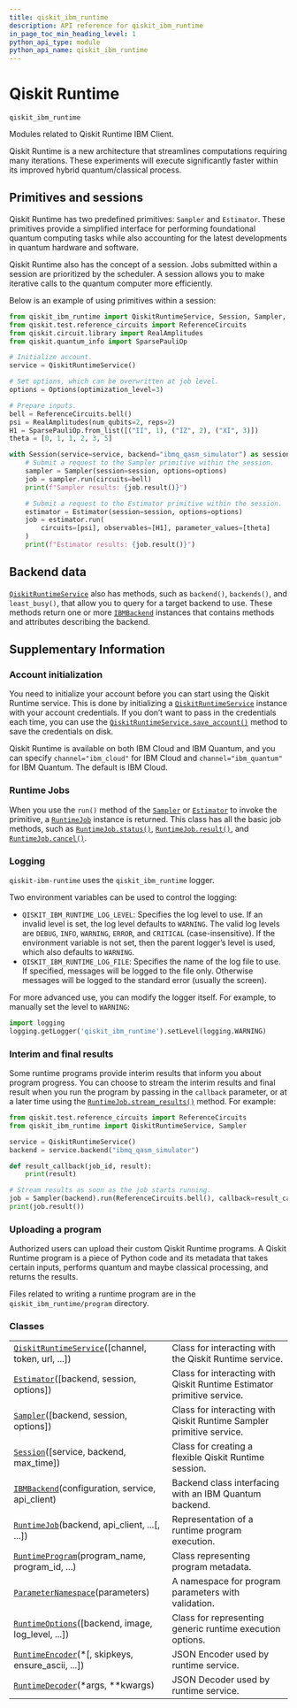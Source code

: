 ```yaml
---
title: qiskit_ibm_runtime
description: API reference for qiskit_ibm_runtime
in_page_toc_min_heading_level: 1
python_api_type: module
python_api_name: qiskit_ibm_runtime
---
```


<span id="qiskit-runtime-qiskit-ibm-runtime" />

<span id="module-qiskit_ibm_runtime" />

# Qiskit Runtime

<span id="module-qiskit_ibm_runtime" />

`qiskit_ibm_runtime`

Modules related to Qiskit Runtime IBM Client.

Qiskit Runtime is a new architecture that streamlines computations requiring many iterations. These experiments will execute significantly faster within its improved hybrid quantum/classical process.

## Primitives and sessions

Qiskit Runtime has two predefined primitives: `Sampler` and `Estimator`. These primitives provide a simplified interface for performing foundational quantum computing tasks while also accounting for the latest developments in quantum hardware and software.

Qiskit Runtime also has the concept of a session. Jobs submitted within a session are prioritized by the scheduler. A session allows you to make iterative calls to the quantum computer more efficiently.

Below is an example of using primitives within a session:

```python
from qiskit_ibm_runtime import QiskitRuntimeService, Session, Sampler, Estimator, Options
from qiskit.test.reference_circuits import ReferenceCircuits
from qiskit.circuit.library import RealAmplitudes
from qiskit.quantum_info import SparsePauliOp

# Initialize account.
service = QiskitRuntimeService()

# Set options, which can be overwritten at job level.
options = Options(optimization_level=3)

# Prepare inputs.
bell = ReferenceCircuits.bell()
psi = RealAmplitudes(num_qubits=2, reps=2)
H1 = SparsePauliOp.from_list([("II", 1), ("IZ", 2), ("XI", 3)])
theta = [0, 1, 1, 2, 3, 5]

with Session(service=service, backend="ibmq_qasm_simulator") as session:
    # Submit a request to the Sampler primitive within the session.
    sampler = Sampler(session=session, options=options)
    job = sampler.run(circuits=bell)
    print(f"Sampler results: {job.result()}")

    # Submit a request to the Estimator primitive within the session.
    estimator = Estimator(session=session, options=options)
    job = estimator.run(
        circuits=[psi], observables=[H1], parameter_values=[theta]
    )
    print(f"Estimator results: {job.result()}")
```

## Backend data

[`QiskitRuntimeService`](qiskit_ibm_runtime.QiskitRuntimeService "qiskit_ibm_runtime.QiskitRuntimeService") also has methods, such as `backend()`, `backends()`, and `least_busy()`, that allow you to query for a target backend to use. These methods return one or more [`IBMBackend`](qiskit_ibm_runtime.IBMBackend "qiskit_ibm_runtime.IBMBackend") instances that contains methods and attributes describing the backend.

## Supplementary Information

### Account initialization

You need to initialize your account before you can start using the Qiskit Runtime service. This is done by initializing a [`QiskitRuntimeService`](qiskit_ibm_runtime.QiskitRuntimeService "qiskit_ibm_runtime.QiskitRuntimeService") instance with your account credentials. If you don’t want to pass in the credentials each time, you can use the [`QiskitRuntimeService.save_account()`](qiskit_ibm_runtime.QiskitRuntimeService#save_account "qiskit_ibm_runtime.QiskitRuntimeService.save_account") method to save the credentials on disk.

Qiskit Runtime is available on both IBM Cloud and IBM Quantum, and you can specify `channel="ibm_cloud"` for IBM Cloud and `channel="ibm_quantum"` for IBM Quantum. The default is IBM Cloud.

### Runtime Jobs

When you use the `run()` method of the [`Sampler`](qiskit_ibm_runtime.Sampler "qiskit_ibm_runtime.Sampler") or [`Estimator`](qiskit_ibm_runtime.Estimator "qiskit_ibm_runtime.Estimator") to invoke the primitive, a [`RuntimeJob`](qiskit_ibm_runtime.RuntimeJob "qiskit_ibm_runtime.RuntimeJob") instance is returned. This class has all the basic job methods, such as [`RuntimeJob.status()`](qiskit_ibm_runtime.RuntimeJob#status "qiskit_ibm_runtime.RuntimeJob.status"), [`RuntimeJob.result()`](qiskit_ibm_runtime.RuntimeJob#result "qiskit_ibm_runtime.RuntimeJob.result"), and [`RuntimeJob.cancel()`](qiskit_ibm_runtime.RuntimeJob#cancel "qiskit_ibm_runtime.RuntimeJob.cancel").

### Logging

`qiskit-ibm-runtime` uses the `qiskit_ibm_runtime` logger.

Two environment variables can be used to control the logging:

*   `QISKIT_IBM_RUNTIME_LOG_LEVEL`: Specifies the log level to use. If an invalid level is set, the log level defaults to `WARNING`. The valid log levels are `DEBUG`, `INFO`, `WARNING`, `ERROR`, and `CRITICAL` (case-insensitive). If the environment variable is not set, then the parent logger’s level is used, which also defaults to `WARNING`.
*   `QISKIT_IBM_RUNTIME_LOG_FILE`: Specifies the name of the log file to use. If specified, messages will be logged to the file only. Otherwise messages will be logged to the standard error (usually the screen).

For more advanced use, you can modify the logger itself. For example, to manually set the level to `WARNING`:

```python
import logging
logging.getLogger('qiskit_ibm_runtime').setLevel(logging.WARNING)
```

### Interim and final results

Some runtime programs provide interim results that inform you about program progress. You can choose to stream the interim results and final result when you run the program by passing in the `callback` parameter, or at a later time using the [`RuntimeJob.stream_results()`](qiskit_ibm_runtime.RuntimeJob#stream_results "qiskit_ibm_runtime.RuntimeJob.stream_results") method. For example:

```python
from qiskit.test.reference_circuits import ReferenceCircuits
from qiskit_ibm_runtime import QiskitRuntimeService, Sampler

service = QiskitRuntimeService()
backend = service.backend("ibmq_qasm_simulator")

def result_callback(job_id, result):
    print(result)

# Stream results as soon as the job starts running.
job = Sampler(backend).run(ReferenceCircuits.bell(), callback=result_callback)
print(job.result())
```

### Uploading a program

Authorized users can upload their custom Qiskit Runtime programs. A Qiskit Runtime program is a piece of Python code and its metadata that takes certain inputs, performs quantum and maybe classical processing, and returns the results.

Files related to writing a runtime program are in the `qiskit_ibm_runtime/program` directory.

### Classes

|                                                                                                                                          |                                                                        |
| ---------------------------------------------------------------------------------------------------------------------------------------- | ---------------------------------------------------------------------- |
| [`QiskitRuntimeService`](qiskit_ibm_runtime.QiskitRuntimeService "qiskit_ibm_runtime.QiskitRuntimeService")(\[channel, token, url, ...]) | Class for interacting with the Qiskit Runtime service.                 |
| [`Estimator`](qiskit_ibm_runtime.Estimator "qiskit_ibm_runtime.Estimator")(\[backend, session, options])                                 | Class for interacting with Qiskit Runtime Estimator primitive service. |
| [`Sampler`](qiskit_ibm_runtime.Sampler "qiskit_ibm_runtime.Sampler")(\[backend, session, options])                                       | Class for interacting with Qiskit Runtime Sampler primitive service.   |
| [`Session`](qiskit_ibm_runtime.Session "qiskit_ibm_runtime.Session")(\[service, backend, max\_time])                                     | Class for creating a flexible Qiskit Runtime session.                  |
| [`IBMBackend`](qiskit_ibm_runtime.IBMBackend "qiskit_ibm_runtime.IBMBackend")(configuration, service, api\_client)                       | Backend class interfacing with an IBM Quantum backend.                 |
| [`RuntimeJob`](qiskit_ibm_runtime.RuntimeJob "qiskit_ibm_runtime.RuntimeJob")(backend, api\_client, ...\[, ...])                         | Representation of a runtime program execution.                         |
| [`RuntimeProgram`](qiskit_ibm_runtime.RuntimeProgram "qiskit_ibm_runtime.RuntimeProgram")(program\_name, program\_id, ...)               | Class representing program metadata.                                   |
| [`ParameterNamespace`](qiskit_ibm_runtime.ParameterNamespace "qiskit_ibm_runtime.ParameterNamespace")(parameters)                        | A namespace for program parameters with validation.                    |
| [`RuntimeOptions`](qiskit_ibm_runtime.RuntimeOptions "qiskit_ibm_runtime.RuntimeOptions")(\[backend, image, log\_level, ...])            | Class for representing generic runtime execution options.              |
| [`RuntimeEncoder`](qiskit_ibm_runtime.RuntimeEncoder "qiskit_ibm_runtime.RuntimeEncoder")(\*\[, skipkeys, ensure\_ascii, ...])           | JSON Encoder used by runtime service.                                  |
| [`RuntimeDecoder`](qiskit_ibm_runtime.RuntimeDecoder "qiskit_ibm_runtime.RuntimeDecoder")(\*args, \*\*kwargs)                            | JSON Decoder used by runtime service.                                  |

